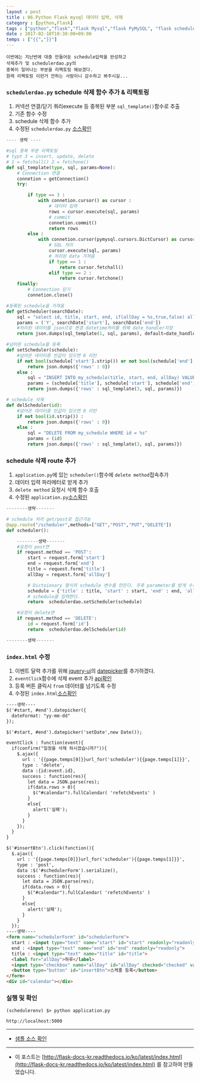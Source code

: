 ```yaml
---
layout : post
title : 06.Python Flask mysql 데이터 입력, 삭제
category : [python,Flask]
tags : ["python","flask","flask Mysql","flask PyMySQL", "flask scheduler"]
date : 2017-02-10T10:30:00+09:00
temps : ["{{","}}"]
---
```


```
이번에는 지난번에 대충 만들어둔 schedule입력을 완성하고
삭제추가 및 schedulerdao.py의
중복이 일어나는 부분을 리팩토링 해보겠다.
원래 리팩토링 이런거 안하는 사람이니 감수하고 봐주시길...
```

### ```schedulerdao.py``` schedule 삭제 함수 추가 & 리팩토링
1. 커넥션 연결/닫기 쿼리execute 등 중복된 부분 ```sql_template()```함수로 추출
2. 기존 함수 수정
3. schedule 삭제 함수 추가
4. 수정된 ```schedulerdao.py``` [소스확인](https://github.com/ParkMinKyu/scheduler/blob/master/dao/schedulerdao.py)

```python
---- 생략 ----

#sql 중복 부분 리팩토링
# typt 3 = insert, update, delete
# 1 = fetchall() 2 = fetchone()
def sql_template(type, sql, params=None):
    # Connection 연결
    connetion = getConnection()
    try:

        if type == 3 :
            with connetion.cursor() as cursor :
                # 데이터 입력
                rows = cursor.execute(sql, params)
                # commit
                connetion.commit()
                return rows
        else :
            with connetion.cursor(pymysql.cursors.DictCursor) as cursor :
                # SQL 처리
                cursor.execute(sql, params)
                # 처리된 data 가져옴
                if type == 1 :
                    return cursor.fetchall()
                elif type == 2 :
                    return cursor.fetchone()
    finally:
        # Connection 닫기
        connetion.close()

#등록된 schedule을 가져옴
def getScheduler(searchDate):
    sql = "select id, title, start, end, if(allDay = %s,true,false) allDay from my_schedule where to_days(start) >= to_days(%s) and to_days(end) <= to_days(%s)"
    params = ('Y', searchDate['start'], searchDate['end'])
    #처리된 데이터를 json으로 변경 datetime처리를 위해 date_handler지정
    return json.dumps(sql_template(1, sql, params), default=date_handler);

#넘어온 schedule을 등록
def setScheduler(schedule):
    #넘어온 데이터중 빈값이 있으면 0 리턴
    if not bool(schedule['start'].strip()) or not bool(schedule['end'].strip()) or not bool(schedule['title'].strip()) or not bool(schedule['allDay'].strip()) :
        return json.dumps({'rows' : 0})
    else :
        sql = "INSERT INTO my_schedule(title, start, end, allDay) VALUES (%s, %s, %s, %s)"
        params = (schedule['title'], schedule['start'], schedule['end'], schedule['allDay'])
        return json.dumps({'rows' : sql_template(3, sql, params)})

# schedule 삭제
def delScheduler(id):
    #넘어온 데이터중 빈값이 있으면 0 리턴
    if not bool(id.strip()) :
        return json.dumps({'rows' : 0})
    else :
        sql = "DELETE FROM my_schedule WHERE id = %s"
        params = (id)
        return json.dumps({'rows' : sql_template(3, sql, params)})
```

### schedule 삭제 route 추가
1. ```application.py```에 있는 ```scheduler()```함수에 ```delete method```접속추가
2. 데이터 입력 파라메터로 받게 추가
3. ```delete method``` 요청시 삭제 함수 호출
3. 수정된 ```application.py```[소스확인](https://github.com/ParkMinKyu/scheduler/blob/master/application.py)

```python
--------생략-------

# schedule 처리 get/post로 접근가능
@app.route("/scheduler",methods=["GET","POST","PUT","DELETE"])
def scheduler():

    --------생략-------
    #요청이 post면
    if request.method == 'POST':
        start = request.form['start']
        end = request.form['end']
        title = request.form['title']
        allDay = request.form['allDay']

        # Dictoionary 형식의 schedule 변수를 만든다. 추후 parameter를 받게 수정예정
        schedule = {'title' : title, 'start' : start, 'end' : end, 'allDay' : allDay}
        # schedule을 입력한다.
        return  schedulerdao.setScheduler(schedule)

    #요청이 delete면
    if request.method == 'DELETE':
        id = request.form['id']
        return  schedulerdao.delScheduler(id)

--------생략-------
```

### ```index.html``` 수정
1. 이벤트 달력 추가를 위해 [jquery-ui](https://jqueryui.com/)의 [datepicker](https://jqueryui.com/datepicker/)를 추가하겠다.
2. ```eventClick```함수에 삭제 event 추가 [api확인](https://fullcalendar.io/docs/mouse/eventClick/)
3. 등록 버튼 클릭시 ```from``` 데이터를 넘기도록 수정
4. 수정된 ```index.html```[소스확인](https://github.com/ParkMinKyu/scheduler/blob/master/templates/index.html)

```html
----생략----
$('#start, #end').datepicker({
  dateFormat: "yy-mm-dd"
});

$('#start, #end').datepicker('setDate',new Date());

eventClick : function(event){
  if(confirm("일정을 삭제 하시겠습니까?")){
    $.ajax({
      url : '{{page.temps[0]}}url_for('scheduler'){{page.temps[1]}}',
      type : 'delete',
      data :{id:event.id},
      success : function(res){
        let data = JSON.parse(res);
        if(data.rows > 0){
          $("#calendar").fullCalendar( 'refetchEvents' )
        }
        else{
          alert('실패');
        }
      }
    });
  }
}

$('#insertBtn').click(function(){
  $.ajax({
    url : '{{page.temps[0]}}url_for('scheduler'){{page.temps[1]}}',
    type : 'post',
    data :$('#schedulerForm').serialize(),
    success : function(res){
      let data = JSON.parse(res);
      if(data.rows > 0){
        $("#calendar").fullCalendar( 'refetchEvents' )
      }
      else{
        alert('실패');
      }
    }
  });
----생략----
<form name="schedulerForm" id="schedulerForm">
  start : <input type="text" name="start" id="start" readonly="readonly">
  end : <input type="text" name="end" id="end" readonly="readonly">
  title : <input type="text" name="title" id="title">
  <label for="allDay">하루</label>
  <input type="checkbox" name="allDay" id="allDay" checked="checked" value="Y">
  <button type="button" id="insertBtn">스케줄 등록</button>
</form>
<div id="calendar"></div>
```

### 실행 및 확인

```
(schedulerenv) $> python application.py

http://localhost:5000
```

----------

- [샘플 소스 확인](https://github.com/ParkMinKyu/scheduler)

----------

- 이 포스트는 [http://flask-docs-kr.readthedocs.io/ko/latest/index.html](http://flask-docs-kr.readthedocs.io/ko/latest/index.html) 를 참고하여 만들었습니다.
